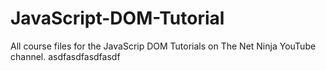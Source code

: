 # JavaScript-DOM-Tutorial
All course files for the JavaScrip DOM Tutorials on The Net Ninja YouTube channel.
asdfasdfasdfasdf
